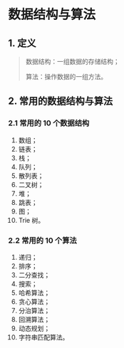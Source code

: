 # 数据结构与算法

## 1. 定义

> 数据结构：一组数据的存储结构；
>
> 算法：操作数据的一组方法。

## 2. 常用的数据结构与算法

### 2.1 常用的 10 个数据结构

1. 数组；
2. 链表；
3. 栈；
4. 队列；
5. 散列表；
6. 二叉树；
7. 堆；
8. 跳表；
9. 图；
10. Trie 树。

### 2.2 常用的 10 个算法

1. 递归；
2. 排序；
3. 二分查找；
4. 搜索；
5. 哈希算法；
6. 贪心算法；
7. 分治算法；
8. 回溯算法；
9. 动态规划；
10. 字符串匹配算法。